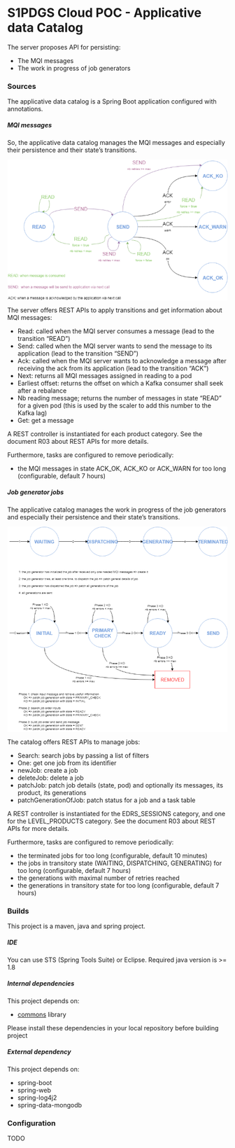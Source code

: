 S1PDGS Cloud POC - Applicative data Catalog
===========================================

The server proposes API for persisting:
* The MQI messages
* The work in progress of job generators

### Sources

The applicative data catalog is a Spring Boot application configured with annotations.

##### MQI messages

So, the applicative data catalog manages the MQI messages and especially their persistence and their state’s transitions.

<div style="text-align:center"><img alt="Sates of MQI messages" src="build/state_mqi_messages.png" align="center"/></div>

The server offers REST APIs to apply transitions and get information about MQI messages:
* Read: called when the MQI server consumes a message (lead to the transition “READ”) 
* Send: called when the MQI server wants to send the message to its application (lead to the transition “SEND”)
* Ack: called when the MQI server wants to acknowledge a message after receiving the ack from its application (lead to the transition “ACK”)
* Next: returns all MQI messages assigned in reading to a pod
* Earliest offset: returns the offset on which a Kafka consumer shall seek after a rebalance
* Nb reading message; returns the number of messages in state “READ” for a given pod (this is used by the scaler to add this number to the Kafka lag)
* Get: get a message

A REST controller is instantiated for each product category.
See the document R03 about REST APIs for more details.

Furthermore, tasks are configured to remove periodically:
* the MQI messages in state ACK_OK, ACK_KO or ACK_WARN for too long (configurable, default 7 hours)

##### Job generator jobs

The applicative catalog manages the work in progress of the job generators and especially their persistence and their state’s transitions.

<div style="text-align:center"><img alt="States of jobs" src="build/state_jobs.png" align="center"/></div>

<div style="text-align:center"><img alt="States of job generations" src="build/state_job_generations.png" align="center"/></div>

The catalog offers REST APIs to manage jobs:
* Search: search jobs by passing a list of filters 
* One: get one job from its identifier
* newJob: create a job
* deleteJob: delete a job
* patchJob: patch job details (state, pod) and optionally its messages, its product, its generations
* patchGenerationOfJob: patch status for a job and a task table

A REST controller is instantiated for the EDRS_SESSIONS category, and one for the LEVEL_PRODUCTS category.
See the document R03 about REST APIs for more details.

Furthermore, tasks are configured to remove periodically:
* the terminated jobs for too long (configurable, default 10 minutes)
* the jobs in transitory state (WAITING, DISPATCHING, GENERATING) for too long (configurable, default 7 hours)
* the generations with maximal number of retries reached
* the generations in transitory state for too long (configurable, default 7 hours)


### Builds

This project is a maven, java and spring project.

##### IDE

You can use STS (Spring Tools Suite) or Eclipse.
Required java version is >= 1.8

##### Internal dependencies

This project depends on:
* [commons](https://conf.geohub.space/wo7/lib-commons) library

Please install these dependencies in your local repository before building project

##### External dependency
This project depends on:
* spring-boot
* spring-web
* spring-log4j2
* spring-data-mongodb
	
### Configuration
TODO

